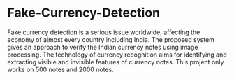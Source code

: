 # Fake-Currency-Detection
Fake currency detection is a serious issue worldwide, affecting the economy of almost every country  including India.  The proposed system gives an approach to verify the Indian currency notes using image processing. The technology of currency recognition aims  for identifying and extracting visible and invisible features of currency notes. 
This project only works on 500 notes and 2000 notes.
